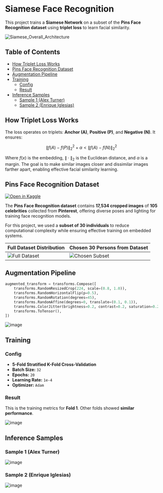 # Siamese Face Recognition
This project trains a **Siamese Network** on a subset of the **Pins Face Recognition dataset** using **triplet loss** to learn facial similarity.

![Siamese_Overall_Architecture](https://github.com/user-attachments/assets/ab6f2ef5-8970-4e43-a0d1-3b2b925bb2b9)

## Table of Contents
- [How Triplet Loss Works](#how-triplet-loss-works)
- [Pins Face Recognition Dataset](#pins-face-recognition-dataset)
- [Augmentation Pipeline](#augmentation-pipeline)
- [Training](#training)
  - [Config](#config)
  - [Result](#result)
- [Inference Samples](#inference-samples)
  - [Sample 1 (Alex Turner)](#sample-1-alex-turner)
  - [Sample 2 (Enrique Iglesias)](#sample-2-enrique-iglesias)


## How Triplet Loss Works

The loss operates on triplets: **Anchor (A)**, **Positive (P)**, and **Negative (N)**. It ensures:

$$
\|f(A) - f(P)\|_2^2 + \alpha < \|f(A) - f(N)\|_2^2
$$


Where $f(x)$ is the embedding, $\|\cdot\|_2$ is the Euclidean distance, and $\alpha$ is a margin. The goal is to make similar images closer and dissimilar images farther apart, enabling effective facial similarity learning.


## Pins Face Recognition Dataset
[![Open in Kaggle](https://kaggle.com/static/images/open-in-kaggle.svg)](https://www.kaggle.com/datasets/hereisburak/pins-face-recognition)

The **Pins Face Recognition dataset** contains **17,534 cropped images** of **105 celebrities** collected from **Pinterest**, offering diverse poses and lighting for training face recognition models.  

For this project, we used a **subset of 30 individuals** to reduce computational complexity while ensuring effective training on embedded systems.


| **Full Dataset Distribution** | **Chosen 30 Persons from Dataset** |
|--------------------------------|-------------------------------------|
| ![Full Dataset](https://github.com/user-attachments/assets/c4310ccb-98a6-44c9-a168-980665493ed0) | ![Chosen Subset](https://github.com/user-attachments/assets/d2149c60-57d5-46c1-b924-4ce457c6e7a4) |

## Augmentation Pipeline
```python
augmented_transform = transforms.Compose([
    transforms.RandomResizedCrop(224, scale=(0.8, 1.0)),
    transforms.RandomHorizontalFlip(p=0.5),
    transforms.RandomRotation(degrees=45),
    transforms.RandomAffine(degrees=0, translate=(0.1, 0.1)),
    transforms.ColorJitter(brightness=0.2, contrast=0.2, saturation=0.2, hue=0.1),
    transforms.ToTensor(),
])

```
![image](https://github.com/user-attachments/assets/9aa0f228-2cf4-4c96-9e47-6eacc93d6a9e)



## Training  
### Config  

- **5-Fold Stratified K-Fold Cross-Validation**  
- **Batch Size:** `32`
- **Epochs:** `20`
- **Learning Rate:** `1e-4`
- **Optimizer:** `Adam`  

### Result  

This is the training metrics for **Fold 1**. Other folds showed **similar performance**.  

![image](https://github.com/user-attachments/assets/27c83972-1e57-49af-b53e-f21225127092)

## Inference Samples
### Sample 1 (Alex Turner)
![image](https://github.com/user-attachments/assets/b7ace51a-f159-45f7-8955-c077290e33fc)

### Sample 2 (Enrique Iglesias)
![image](https://github.com/user-attachments/assets/ce7a07cb-0c3b-4ec3-aa85-7d6f52f6aee2)

